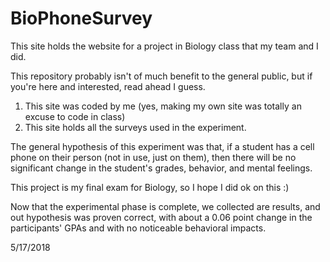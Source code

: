 # BioPhoneSurvey

This site holds the website for a project in Biology class that my team and I did.

This repository probably isn't of much benefit to the general public, but if you're here and interested, read ahead I guess.

1. This site was coded by me (yes, making my own site was totally an excuse to code in class)
2. This site holds all the surveys used in the experiment.


The general hypothesis of this experiment was that, if a student has a cell phone on their person (not in use, just on them), then there will be no significant change in the student's grades, behavior, and mental feelings.

This project is my final exam for Biology, so I hope I did ok on this :)


Now that the experimental phase is complete, we collected are results, and out hypothesis was proven correct, with about a 0.06 point change in the participants' GPAs and with no noticeable behavioral impacts.

5/17/2018
